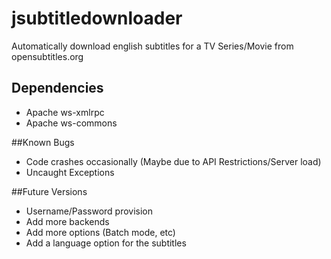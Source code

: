 jsubtitledownloader
===================

Automatically download english subtitles for a TV Series/Movie from opensubtitles.org

## Dependencies
* Apache ws-xmlrpc 
* Apache ws-commons

##Known Bugs
* Code crashes occasionally (Maybe due to API Restrictions/Server load)
* Uncaught Exceptions


##Future Versions
* Username/Password provision
* Add more backends
* Add more options (Batch mode, etc)
* Add a language option for the subtitles
